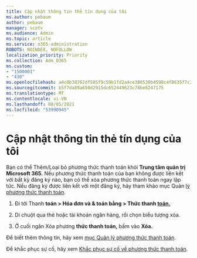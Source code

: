 ```yaml
---
title: Cập nhật thông tin thẻ tín dụng của tôi
ms.author: pebaum
author: pebaum
manager: scotv
ms.audience: Admin
ms.topic: article
ms.service: o365-administration
ROBOTS: NOINDEX, NOFOLLOW
localization_priority: Priority
ms.collection: Adm_O365
ms.custom:
- "1500001"
- "430"
ms.openlocfilehash: a4c0b38762df505f9c59b1fd2a4ce380530b4598c4f8635f7c30c7fe277f56a4
ms.sourcegitcommit: b5f7da89a650d2915dc652449623c78be6247175
ms.translationtype: MT
ms.contentlocale: vi-VN
ms.lasthandoff: 08/05/2021
ms.locfileid: "53990945"
---
```

# <a name="update-my-credit-card-information"></a>Cập nhật thông tin thẻ tín dụng của tôi

Bạn có thể Thêm/Loại bỏ phương thức thanh toán khỏi **Trung tâm quản trị Microsoft 365.** Nếu phương thức thanh toán của bạn không được liên kết với bất kỳ đăng ký nào, bạn có thể xóa phương thức thanh toán ngay lập tức. Nếu đăng ký được liên kết với một đăng ký, hãy tham khảo mục Quản [lý phương thức thanh toán](https://docs.microsoft.com/microsoft-365/commerce/billing-and-payments/manage-payment-methods).

1. Đi tới Thanh **toán > Hóa đơn và & toán bằng > Thức thanh [toán.](https://go.microsoft.com/fwlink/p/?linkid=2018806)**

2. Di chuột qua thẻ hoặc tài khoản ngân hàng, rồi chọn biểu tượng xóa.

3. Ở cuối ngăn Xóa phương **thức thanh toán,** bấm vào **Xóa.**

Để biết thêm thông tin, hãy xem [mục Quản lý phương thức thanh toán](https://docs.microsoft.com/microsoft-365/commerce/billing-and-payments/manage-payment-methods).

Để khắc phục sự cố, hãy xem [Khắc phục sự cố về phương thức thanh toán](https://docs.microsoft.com/microsoft-365/commerce/billing-and-payments/manage-payment-methods#troubleshoot-payment-methods).
